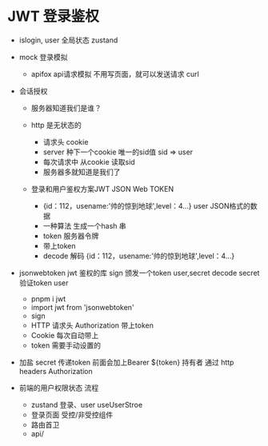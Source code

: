 # JWT 登录鉴权
- islogin, user 全局状态 zustand
- mock 登录模拟 
  - apifox api请求模拟
  不用写页面，就可以发送请求
  curl

- 会话授权
   - 服务器知道我们是谁？
   - http 是无状态的
      - 请求头 cookie
      - server 种下一个cookie 唯一的sid值 sid => user
      - 每次请求中 从cookie 读取sid
      - 服务器多就知道是我们了

   - 登录和用户鉴权方案JWT JSON Web TOKEN
       - {id：112，usename:'帅的惊到地球',level：4...} user JSON格式的数据
       - 一种算法 生成一个hash 串
       - token 服务器令牌
       - 带上token
       - decode 解码
          {id：112，usename:'帅的惊到地球',level：4...}
- jsonwebtoken
    jwt 鉴权的库
    sign 颁发一个token user,secret
    decode secret 验证token user
    - pnpm i jwt
    - import jwt from 'jsonwebtoken'
    - sign
    - HTTP 请求头 Authorization 带上token
    - Cookie 每次自动带上
    - token 需要手动设置的

- 加盐
    secret
    传递token 前面会加上Bearer ${token} 持有者
    通过 http headers Authorization 

- 前端的用户权限状态 流程
    - zustand 
         登录、user useUserStroe
    - 登录页面
        受控/非受控组件
    - 路由首卫
    - api/